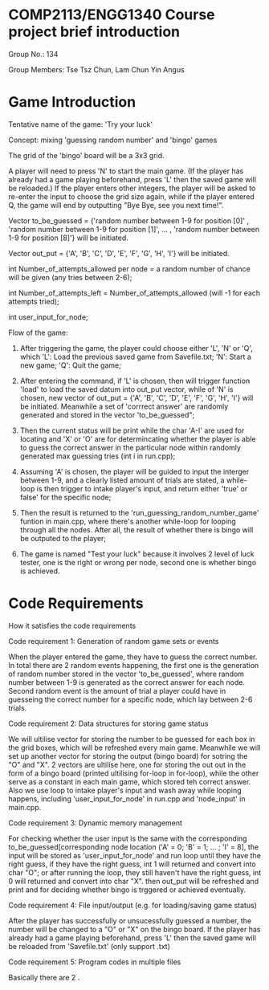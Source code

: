 # COMP2113/ENGG1340 Course project brief introduction

Group No.: 134

Group Members: Tse Tsz Chun, Lam Chun Yin Angus

# Game Introduction

Tentative name of the game: 'Try your luck'

Concept: mixing 'guessing random number' and 'bingo' games

The grid of the 'bingo' board will be a 3x3 grid.

A player will need to press 'N' to start the main game. (If the player has already had a game playing beforehand, press 'L' then the saved game will be reloaded.) If the player enters other integers, the player will be asked to re-enter the input to choose the grid size again, while if the player entered Q, the game will end by outputting "Bye Bye, see you next time!". 

Vector to_be_guessed = {'random number between 1-9 for position [0]' , 'random number between 1-9 for position [1]', ... , 'random number between 1-9 for position [8]'} will be initiated. 

Vector out_put = {'A', 'B', 'C', 'D', 'E', 'F', 'G', 'H', 'I'} will be initiated.

int Number_of_attempts_allowed per node = a random number of chance will be given (any tries between 2-6);

int Number_of_attempts_left = Number_of_attempts_allowed (will -1 for each attempts tried);

int user_input_for_node;

Flow of the game:

1. After triggering the game, the player could choose either 'L', 'N' or 'Q', which 'L': Load the previous saved game from Savefile.txt; 'N': Start a new game; 'Q': Quit the game;

2. After entering the command, if 'L' is chosen, then will trigger function 'load' to load the saved datum into out_put vector, while of 'N' is chosen, new vector of out_put = {'A', 'B', 'C', 'D', 'E', 'F', 'G', 'H', 'I'} will be initiated. Meanwhile a set of 'corrrect answer' are randomly generated and stored in the vector 'to_be_guessed";

3. Then the current status will be print while the char 'A-I' are used for locating and 'X' or 'O' are for determincating whether the player is able to guess the correct answer in the particular node within randomly generated max guessing tries (int i in run.cpp);

4. Assuming 'A' is chosen, the player will be guided to input the interger between 1-9, and a clearly listed amount of trials are stated, a while-loop is then trigger to intake player's input, and return either 'true' or false' for the specific node;

5. Then the result is returned to the 'run_guessing_random_number_game' funtion in main.cpp, where there's another while-loop for looping through all the nodes. After all, the result of whether there is bingo will be outputed to the player;

6. The game is named "Test your luck" because it involves 2 level of luck tester, one is the right or wrong per node, second one is whether bingo is achieved.

# Code Requirements
How it satisfies the code requirements

Code requirement 1: Generation of random game sets or events

When the player entered the game, they have to guess the correct number. In total there are 2 random events happening, the first one is the generation of random number stored in the vector 'to_be_guessed', where random number between 1-9 is generated as the correct answer for each node. Second random event is the amount of trial a player could have in guesseing the correct number for a specific node, which lay between 2-6 trials.

Code requirement 2: Data structures for storing game status

We will ultilise vector for storing the number to be guessed for each box in the grid boxes, which will be refreshed every main game. Meanwhile we will set up another vector for storing the output (bingo board) for sotring the "O" and "X". 2 vectors are ultilise here, one for storing the out out in the form of a bingo board (printed ultilising for-loop in for-loop), while the other serve as a constant in each main game, which stored teh correct answer. Also we use loop to intake player's input and wash away while looping happens, including 'user_input_for_node' in run.cpp and 'node_input' in main.cpp.

Code requirement 3: Dynamic memory management

For checking whether the user input is the same with the corresponding to_be_guessed[corresponding node location ('A' = 0; 'B' = 1; ... ; 'I' = 8], the input will be stored as 'user_input_for_node' and run loop until they have the right guess, if they have the right guess, int 1 will returned and convert into char "O"; or after running the loop, they still haven't have the right guess, int 0 will returned and convert into char "X". then out_put will be refreshed and print and for deciding whether bingo is trggered or achieved eventually.

Code requirement 4: File input/output (e.g. for loading/saving game status)

After the player has successfully or unsucessfully guessed a number, the number will be changed to a "O" or "X" on the bingo board. If the player has already had a game playing beforehand, press 'L' then the saved game will be reloaded from 'Savefile.txt' (only support .txt)

Code requirement 5: Program codes in multiple files

Basically there are 2 .
